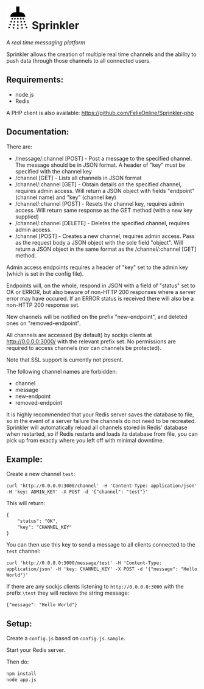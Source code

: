 # ![image](logo.png) Sprinkler

*A real time messaging platform*

Sprinkler allows the creation of multiple real time channels and the ability to push data through those channels to all connected users.

## Requirements:
* node.js
* Redis

A PHP client is also available: https://github.com/FelixOnline/Sprinkler-php

## Documentation:

There are:
* /message/:channel [POST] - Post a message to the specified channel. The message should be in JSON format. A header of "key" must be specified with the channel key
* /channel [GET] - Lists all channels in JSON format
* /channel/:channel [GET] - Obtain details on the specified channel, requires admin access. Will return a JSON object with fields "endpoint" (channel name) and "key" (channel key)
* /channel/:channel [POST] - Resets the channel key, requires admin access. Will return same response as the GET method (with a new key supplied)
* /channel/:channel [DELETE] - Deletes the specified channel, requires admin access.
* /channel [POST] - Creates a new channel, requires admin access. Pass as the request body a JSON object with the sole field "object". Will return a JSON object in the same format as the /channel/:channel [GET] method.

Admin access endpoints requires a header of "key" set to the admin key (which is set in the config file).

Endpoints will, on the whole, respond in JSON with a field of "status" set to OK or ERROR, but also beware of non-HTTP 200 responses where a server error may have occured. If an ERROR status is received there will also be a non-HTTP 200 response set.

New channels will be notified on the prefix "new-endpoint", and deleted ones on "removed-endpoint".

All channels are accessed (by default) by sockjs clients at http://0.0.0.0:3000/ with the relevant prefix set. No permissions are required to access channels (nor can channels be protected).

Note that SSL support is currently not present.

The following channel names are forbidden:
* channel
* message
* new-endpoint
* removed-endpoint

It is highly recommended that your Redis server saves the database to file, so in the event of a server failure the channels do not need to be recreated. Sprinkler will automatically reload all channels stored in Redis' database when restarted, so if Redis restarts and loads its database from file, you can pick up from exactly where you left off with minimal downtime.

## Example:

Create a new channel `test`:

	curl 'http://0.0.0.0:3000/channel' -H 'Content-Type: application/json' -H 'key: ADMIN_KEY' -X POST -d '{"channel": "test"}'

This will return:
	
	{
  		"status": "OK",
  		"key": "CHANNEL_KEY"
	}

You can then use this key to send a message to all clients connected to the `test` channel:

	curl 'http://0.0.0.0:3000/message/test' -H 'Content-Type: application/json' -H 'key: CHANNEL_KEY' -X POST -d '{"message": "Hello World"}'

If there are any sockjs clients listening to `http://0.0.0.0:3000` with the prefix `\test` they will recieve the string message:

	{"message": "Hello World"}

## Setup:

Create a `config.js` based on `config.js.sample`.

Start your Redis server.

Then do:

    npm install
    node app.js